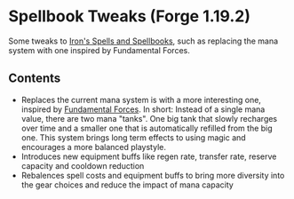 # Spellbook Tweaks (Forge 1.19.2)

Some tweaks to [Iron's Spells and Spellbooks](https://modrinth.com/mod/irons-spells-n-spellbooks), such as replacing the mana system with one inspired by Fundamental Forces.

## Contents

- Replaces the current mana system is with a more interesting one, inspired by [Fundamental Forces](https://discord.gg/4J2ZM6T8nT). In short: Instead of a single mana value, there are two mana "tanks". One big tank that slowly recharges over time and a smaller one that is automatically refilled from the big one. This system brings long term effects to using magic and encourages a more balanced playstyle.
- Introduces new equipment buffs like regen rate, transfer rate, reserve capacity and cooldown reduction
- Rebalences spell costs and equipment buffs to bring more diversity into the gear choices and reduce the impact of mana capacity
